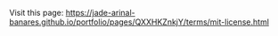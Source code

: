 Visit this page: https://jade-arinal-banares.github.io/portfolio/pages/QXXHKZnkjY/terms/mit-license.html

